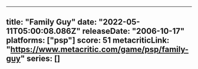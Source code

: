 
---
title: "Family Guy"
date: "2022-05-11T05:00:08.086Z"
releaseDate: "2006-10-17"
platforms: ["psp"]
score: 51
metacriticLink: "https://www.metacritic.com/game/psp/family-guy"
series: []
---
